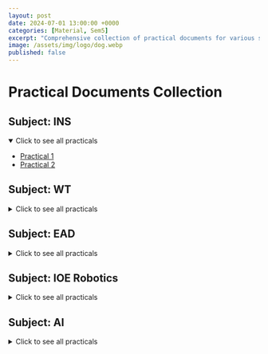 ```yaml
---
layout: post
date: 2024-07-01 13:00:00 +0000
categories: [Material, Sem5]
excerpt: "Comprehensive collection of practical documents for various subjects."
image: /assets/img/logo/dog.webp
published: false
---
```


# Practical Documents Collection

## Subject: INS

<details open>
  <summary>Click to see all practicals</summary>
  <ul>
    <li><a href="/assets/docx/ins/ET22BTCO037_INS_p1.docx" download>Practical 1</a></li>
    <li><a href="/assets/docx/ins/ET22BTCO037_INS_p2.docx" download>Practical 2</a></li>
    <!-- Add more documents as needed -->
  </ul>
</details>

## Subject: WT

<details>
  <summary>Click to see all practicals</summary>
  <ul>
    <li><a href="/assets/docx/wt/ET22BTCO037_WT_p1.docx" download>Practical 1</a></li>
    <li><a href="/assets/docx/wt/ET22BTCO037_WT_p2.docx" download>Practical 2</a></li>
    <li><a href="/assets/docx/wt/ET22BTCO037_WT_p3.docx" download>Practical 3</a></li>
    <li><a href="/assets/docx/wt/ET22BTCO037_WT_html_assignment_1.docx" download>HTML Assignment 1</a></li>
    <!-- Add more documents as needed -->
  </ul>
</details>

## Subject: EAD

<details>
  <summary>Click to see all practicals</summary>
  <ul>
    <li><a href="/assets/docx/ead/ET22BTCO037_EAD_p1.docx" download>Practical 1</a></li>
    <!-- Add more documents as needed -->
  </ul>
</details>

## Subject: IOE Robotics

<details>
  <summary>Click to see all practicals</summary>
  <ul>
    <li><a href="/assets/docx/ioe/ET22BTCO037_IOE_p1.docx" download>Practical 1</a></li>
    <!-- Add more documents as needed -->
  </ul>
</details>

## Subject: AI

<details>
  <summary>Click to see all practicals</summary>
  <ul>
    <li><a href="/assets/docx/ai/ET22BTCO037_AI_p1.docx" download>Practical 1</a></li>
    <li><a href="/assets/docx/ai/ET22BTCO037_AI_p2.docx" download>Practical 2</a></li>
    <li><a href="/assets/docx/ai/ET22BTCO037_AI_p3.docx" download>Practical 3</a></li>
    <li><a href="/assets/docx/ai/ET22BTCO037_AI_p4.docx" download>Practical 4</a></li>
    <!-- Add more documents as needed -->
  </ul>
</details>

<script>
  document.addEventListener("DOMContentLoaded", function() {
    const detailsElements = document.querySelectorAll('details');
    
    detailsElements.forEach(detail => {
      detail.addEventListener('click', function() {
        detailsElements.forEach(el => {
          if (el !== detail) {
            el.removeAttribute('open');
          }
        });
      });
    });
  });
</script>
